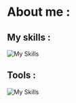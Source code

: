 <h1>About me : </h1>

  <h2>My skills : </h2>

  ![My Skills](https://go-skill-icons.vercel.app/api/icons?i=html,css,php,wordpress,twig)

  <h2>Tools :</h2>

  ![My Skills](https://go-skill-icons.vercel.app/api/icons?i=discord,miro,photoshop,figma,notion,word,davinci)
